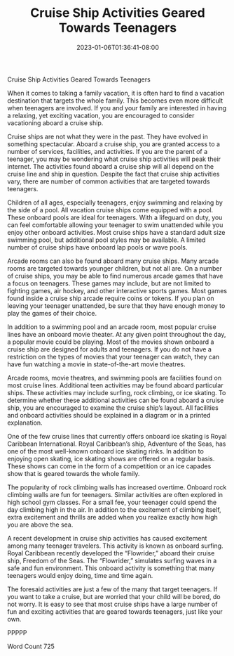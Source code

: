 ﻿---
title: "Cruise Ship Activities Geared Towards Teenagers"
date: 2023-01-06T01:36:41-08:00
description: "Cruise Ships Tips for Web Success"
featured_image: "/images/Cruise Ships.jpg"
tags: ["Cruise Ships"]
---

Cruise Ship Activities Geared Towards Teenagers

When it comes to taking a family vacation, it is often hard to find a vacation destination that targets the whole family.  This becomes even more difficult when teenagers are involved.  If you and your family are interested in having a relaxing, yet exciting vacation, you are encouraged to consider vacationing aboard a cruise ship.

Cruise ships are not what they were in the past.  They have evolved in something spectacular.  Aboard a cruise ship, you are granted access to a number of services, facilities, and activities.  If you are the parent of a teenager, you may be wondering what cruise ship activities will peak their internet.  The activities found aboard a cruise ship will all depend on the cruise line and ship in question. Despite the fact that cruise ship activities vary, there are number of common activities that are targeted towards teenagers. 

Children of all ages, especially teenagers, enjoy swimming and relaxing by the side of a pool.  All vacation cruise ships come equipped with a pool.  These onboard pools are ideal for teenagers.  With a lifeguard on duty, you can feel comfortable allowing your teenager to swim unattended while you enjoy other onboard activities.  Most cruise ships have a standard adult size swimming pool, but additional pool styles may be available.  A limited number of cruise ships have onboard lap pools or wave pools.

Arcade rooms can also be found aboard many cruise ships.  Many arcade rooms are targeted towards younger children, but not all are.  On a number of cruise ships, you may be able to find numerous arcade games that have a focus on teenagers. These games may include, but are not limited to fighting games, air hockey, and other interactive sports games.  Most games found inside a cruise ship arcade require coins or tokens.  If you plan on leaving your teenager unattended, be sure that they have enough money to play the games of their choice.  

In addition to a swimming pool and an arcade room, most popular cruise lines have an onboard movie theater.  At any given point throughout the day, a popular movie could be playing.  Most of the movies shown onboard a cruise ship are designed for adults and teenagers.  If you do not have a restriction on the types of movies that 
your teenager can watch, they can have fun watching a movie in state-of-the-art movie theatres.   

Arcade rooms, movie theatres, and swimming pools are facilities found on most cruise lines. Additional teen activities may be found aboard particular ships.  These activities may include surfing, rock climbing, or ice skating.  To determine whether these additional activities can be found aboard a cruise ship, you are encouraged to examine the cruise ship’s layout.  All facilities and onboard activities should be explained in a diagram or in a printed explanation.

One of the few cruise lines that currently offers onboard ice skating is Royal Caribbean International.  Royal Caribbean’s ship, Adventure of the Seas, has one of the most well-known onboard ice skating rinks.  In addition to enjoying open skating, ice skating shows are offered on a regular basis. These shows can come in the form of a competition or an ice capades show that is geared towards the whole family.  

The popularity of rock climbing walls has increased overtime.  Onboard rock climbing walls are fun for teenagers. Similar activities are often explored in high school gym classes. For a small fee, your teenager could spend the day climbing high in the air.  In addition to the excitement of climbing itself, extra excitement and thrills are added when you realize exactly how high you are above the sea. 

A recent development in cruise ship activities has caused excitement among many teenager travelers.  This activity is known as onboard surfing.  Royal Caribbean recently developed the “Flowrider,” aboard their cruise ship, Freedom of the Seas. The “Flowrider,” simulates surfing waves in a safe and fun environment.  This onboard activity is something that many teenagers would enjoy doing, time and time again. 

The foresaid activities are just a few of the many that target teenagers.  If you want to take a cruise, but are worried that your child will be bored, do not worry.  It is easy to see that most cruise ships have a large number of fun and exciting activities that are geared towards teenagers, just like your own.

PPPPP

Word Count 725

